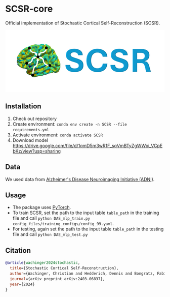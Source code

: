 # SCSR-core

Official implementation of Stochastic Cortical Self-Reconstruction (SCSR). 

![SCSR logo](images/SCSR_logo.png)


## Installation

1. Check out repository
2. Create environment: `conda env create -n SCSR --file requirements.yml`
3. Activate environment: `conda activate SCSR`
4. Download model https://drive.google.com/file/d/1qmD5m3wR1F_sqVmBTyZgWWxi_VCpEbKz/view?usp=sharing



## Data

We used data from [Alzheimer's Disease Neuroimaging Initiative (ADNI)](https://adni.loni.usc.edu/).

## Usage

- The package uses [PyTorch](https://pytorch.org). 
- To train SCSR, set the path to the input table `table_path` in the training file and call `python DAE_mlp_train.py config_files/training_configs/config_99.yaml`. 
- For testing, again set the path to the input table `table_path` in the testing file and call `python DAE_mlp_test.py`


## Citation

```bibtex
@article{wachinger2024stochastic,
  title={Stochastic Cortical Self-Reconstruction},
  author={Wachinger, Christian and Hedderich, Dennis and Bongratz, Fabian},
  journal={arXiv preprint arXiv:2403.06837},
  year={2024}
}
```
